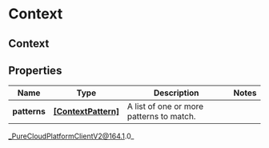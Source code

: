 # Context

## Context

## Properties

|Name | Type | Description | Notes|
|------------ | ------------- | ------------- | -------------|
| **patterns** | [**[ContextPattern]**]([ContextPattern]) | A list of one or more patterns to match. | |



_PureCloudPlatformClientV2@164.1.0_
